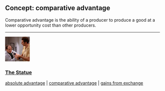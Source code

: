 ## Concept: comparative advantage

Comparative advantage is the ability of a producer to produce a good at a lower opportunity cost than other producers.

<hr>
<div class="clip-listing">
<img src="media/icons/statue.jpg" alt="The Statue icon">

### [The Statue](/clip/14/)

[absolute advantage](/concept/absolute-advantage/) | [comparative advantage](/concept/comparative-advantage/) | [gains from exchange](/concept/gains-from-exchange/)
</div>

